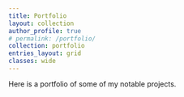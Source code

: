 ```yaml
---
title: Portfolio
layout: collection 
author_profile: true
# permalink: /portfolio/
collection: portfolio
entries_layout: grid
classes: wide
---
```


Here is a portfolio of some of my notable projects.
